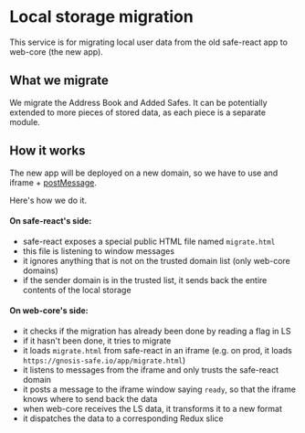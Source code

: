 # Local storage migration
This service is for migrating local user data from the old safe-react app to web-core (the new app).

## What we migrate
We migrate the Address Book and Added Safes.
It can be potentially extended to more pieces of stored data, as each piece is a separate module.

## How it works
The new app will be deployed on a new domain, so we have to use and iframe + [postMessage](https://developer.mozilla.org/en-US/docs/Web/API/Window/postMessage).

Here's how we do it.

#### On safe-react's side:

 * safe-react exposes a special public HTML file named `migrate.html`
 * this file is listening to window messages
 * it ignores anything that is not on the trusted domain list (only web-core domains)
 * if the sender domain is in the trusted list, it sends back the entire contents of the local storage

#### On web-core's side:

 * it checks if the migration has already been done by reading a flag in LS
 * if it hasn't been done, it tries to migrate
 * it loads `migrate.html` from safe-react in an iframe (e.g. on prod, it loads `https://gnosis-safe.io/app/migrate.html`)
 * it listens to messages from the iframe and only trusts the safe-react domain
 * it posts a message to the iframe window saying `ready`, so that the iframe knows where to send back the data
 * when web-core receives the LS data, it transforms it to a new format
 * it dispatches the data to a corresponding Redux slice
